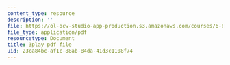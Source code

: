 ```yaml
---
content_type: resource
description: ''
file: https://ol-ocw-studio-app-production.s3.amazonaws.com/courses/6-849-geometric-folding-algorithms-linkages-origami-polyhedra-fall-2012/23ca84bcaf1c88ab84da41d3c1108f74_MDcAOTaCXHs.pdf
file_type: application/pdf
resourcetype: Document
title: 3play pdf file
uid: 23ca84bc-af1c-88ab-84da-41d3c1108f74
---
```

